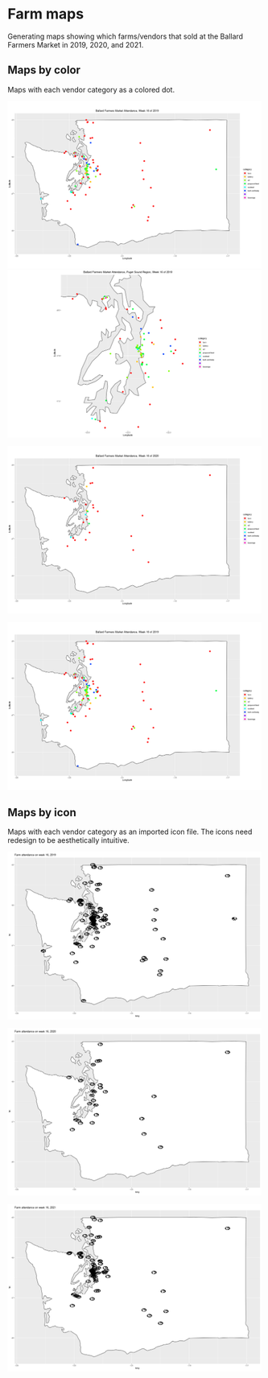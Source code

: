 # Farm maps

Generating maps showing which farms/vendors that sold at the Ballard Farmers Market in 2019, 2020, and 2021.

## Maps by color

Maps with each vendor category as a colored dot.

![Washington State 2019](maps/dot-map-2019.png)
![Puget Sound 2019](maps/dot-map-puget-2019.png)

![map2019](maps/dot-map-2020.png)

![map2019](maps/dot-map-2019.png)

## Maps by icon

Maps with each vendor category as an imported icon file. The icons need redesign to be aesthetically intuitive.

![mapicons2019](market-map-icons-2019.png)

![mapicons2020](market-map-icons-2020.png)

![mapicons2021](market-map-icons-2021.png)
